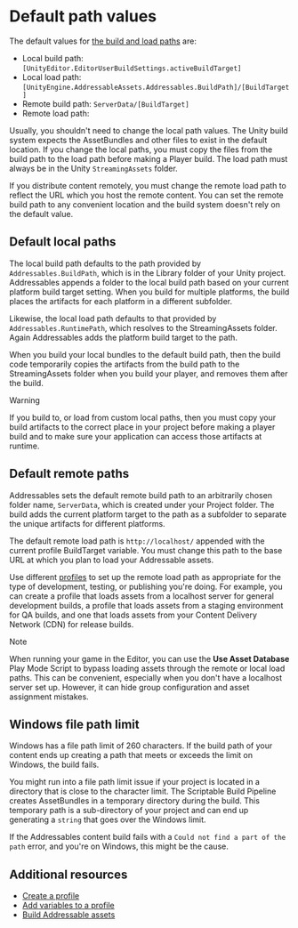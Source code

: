 # Default path values

The default values for [the build and load paths](ProfileVariables.md) are:

* Local build path: `[UnityEditor.EditorUserBuildSettings.activeBuildTarget]`
* Local load path: `[UnityEngine.AddressableAssets.Addressables.BuildPath]/[BuildTarget]`
* Remote build path: `ServerData/[BuildTarget]`
* Remote load path: <undefined>

Usually, you shouldn't need to change the local path values. The Unity build system expects the AssetBundles and other files to exist in the default location. If you change the local paths, you must copy the files from the build path to the load path before making a Player build. The load path must always be in the Unity `StreamingAssets` folder.

If you distribute content remotely, you must change the remote load path to reflect the URL which you host the remote content. You can set the remote build path to any convenient location and the build system doesn't rely on the default value.

## Default local paths

The local build path defaults to the path provided by `Addressables.BuildPath`, which is in the Library folder of your Unity project. Addressables appends a folder to the local build path based on your current platform build target setting. When you build for multiple platforms, the build places the artifacts for each platform in a different subfolder.

Likewise, the local load path defaults to that provided by `Addressables.RuntimePath`, which resolves to the StreamingAssets folder. Again Addressables adds the platform build target to the path.

When you build your local bundles to the default build path, then the build code temporarily copies the artifacts from the build path to the StreamingAssets folder when you build your player, and removes them after the build.

> [!WARNING]
> If you build to, or load from custom local paths, then you must copy your build artifacts to the correct place in your project before making a player build and to make sure your application can access those artifacts at runtime.

## Default remote paths

Addressables sets the default remote build path to an arbitrarily chosen folder name, `ServerData`, which is created under your Project folder. The build adds the current platform target to the path as a subfolder to separate the unique artifacts for different platforms.

The default remote load path is `http://localhost/` appended with the current profile BuildTarget variable. You must change this path to the base URL at which you plan to load your Addressable assets.

Use different [profiles](profiles-introduction.md) to set up the remote load path as appropriate for the type of development, testing, or publishing you're doing. For example, you can create a profile that loads assets from a localhost server for general development builds, a profile that loads assets from a staging environment for QA builds, and one that loads assets from your Content Delivery Network (CDN) for release builds.

> [!NOTE]
> When running your game in the Editor, you can use the __Use Asset Database__ Play Mode Script to bypass loading assets through the remote or local load paths. This can be convenient, especially when you don't have a localhost server set up. However, it can hide group configuration and asset assignment mistakes.

## Windows file path limit

Windows has a file path limit of 260 characters. If the build path of your content ends up creating a path that meets or exceeds the limit on Windows, the build fails.

You might run into a file path limit issue if your project is located in a directory that is close to the character limit. The Scriptable Build Pipeline creates AssetBundles in a temporary directory during the build. This temporary path is a sub-directory of your project and can end up generating a `string` that goes over the Windows limit.

If the Addressables content build fails with a `Could not find a part of the path` error, and you're on Windows, this might be the cause.

## Additional resources

* [Create a profile](profiles-create.md)
* [Add variables to a profile](ProfileVariables.md)
* [Build Addressable assets](builds-full-build.md)